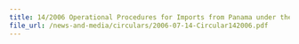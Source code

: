 ```yaml
---
title: 14/2006 Operational Procedures for Imports from Panama under the Panama-Singapore Free Trade Agreement
file_url: /news-and-media/circulars/2006-07-14-Circular142006.pdf
---
```

